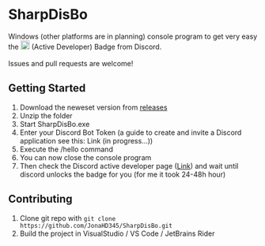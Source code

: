 # SharpDisBo

Windows (other platforms are in planning) console program to get very easy the <img src="https://github.com/user-attachments/assets/f57a541b-78d9-4c95-b8e3-9c30d6b731a0" width="18px" height="18px"></img> (Active Developer) Badge from Discord. <br><br>
Issues and pull requests are welcome!

## Getting Started
1. Download the neweset version from [releases](https://github.com/JonaHD345/SharpDisBo/releases/)
2. Unzip the folder
3. Start SharpDisBo.exe
4. Enter your Discord Bot Token (a guide to create and invite a Discord application see this: Link (in progress...))
5. Execute the /hello command
6. You can now close the console program
7. Then check the Discord active developer page ([Link](https://discord.com/developers/active-developer)) and wait until discord unlocks the badge for you (for me it took 24-48h hour)

## Contributing
1. Clone git repo with ```git clone https://github.com/JonaHD345/SharpDisBo.git```
2. Build the project in VisualStudio / VS Code / JetBrains Rider
